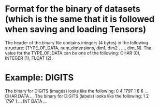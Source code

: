 # Format for the binary of datasets (which is the same that it is followed when saving and loading Tensors)
The header of the binary file contains integers (4 bytes) in the following structure: [TYPE_OF_DATA, num_dimensions, dim1, dim2 , ..., dim_N].  The value for the TYPE_OF_DATA can be one of the following: CHAR (0), INTEGER (1), FLOAT (2). 

# Example: DIGITS
The binary for DIGITS (images) looks like the following: 0 4 1797 1 8 8 ... CHAR DATA ...
The binary for DIGITS (labels) looks like the following: 1 2 1797 1 ... INT DATA ...